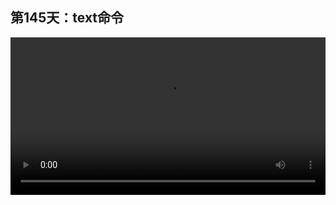 ## 第145天：text命令

<video width="100%" controls controlslist="nodownload nofullscreen noremoteplayback" disablePictureInPicture>
  <source src="https://api.keepwork.com/ts-storage/siteFiles/19969/raw#1613805649789session145 text命令.webm" type="video/webm">
  <source src="https://api.keepwork.com/ts-storage/siteFiles/19970/raw#1613805748355session145 text命令_small.mp4" type="video/mp4" />
   
  你的浏览器不支持播放
</video>
<style>
video::-webkit-media-controls-fullscreen-button {
    display: none;
}
</style>

### 字幕

我们来看一个命令，叫做**text**。
我们输入一段文字，比如hello。
这行命令会**显示一个沉浸式的对话框**，
在做一些解谜类的游戏时非常有用。
我们创建一个命令方块，右键打开它。
在命令方块中我们可以输入/text hello
另外还有一个 **`/t`** 命令，它是一个**延时命令**。
后面 **~5表示前一行命令执行完毕的5秒后去执行后面的这行语句**，也就是再显示goodbye加一段文字。**两个等号代表高亮这段文字。**
我们踩压力板运行一下。
可以看到，先显示了hello，5秒后自动显示了goodbye加这段文字，且文字是被高亮的。
同理，我们点击**命令编辑器**，点击**图块**。
刚刚的内容我们也可以用图块来书写。
在**控制**项下有一个**1秒后执行**，
在**全局**项下找到text命令，输入hello，
也就是1秒后执行/text hello。
复制一下。
我们把1改成~5，也就是再过5秒执行/text goodbye加文字。
我们点击运行。
效果是类似的，只不过先过1秒显示hello，
再过5秒显示goodbye加文字。
